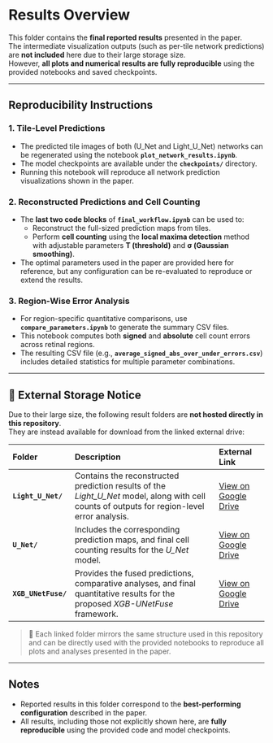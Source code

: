 # Results Overview

This folder contains the **final reported results** presented in the paper.  
The intermediate visualization outputs (such as per-tile network predictions) are **not included** here due to their large storage size.  
However, **all plots and numerical results are fully reproducible** using the provided notebooks and saved checkpoints.

---

## Reproducibility Instructions

### 1. Tile-Level Predictions
- The predicted tile images of both (U_Net and Light_U_Net) networks can be regenerated using the notebook **`plot_network_results.ipynb`**.  
- The model checkpoints are available under the **`checkpoints/`** directory.  
- Running this notebook will reproduce all network prediction visualizations shown in the paper.

### 2. Reconstructed Predictions and Cell Counting
- The **last two code blocks** of **`final_workflow.ipynb`** can be used to:
  - Reconstruct the full-sized prediction maps from tiles.  
  - Perform **cell counting** using the **local maxima detection** method with adjustable parameters **T (threshold)** and **σ (Gaussian smoothing)**.  
- The optimal parameters used in the paper are provided here for reference, but any configuration can be re-evaluated to reproduce or extend the results.

### 3. Region-Wise Error Analysis
- For region-specific quantitative comparisons, use **`compare_parameters.ipynb`** to generate the summary CSV files.  
- This notebook computes both **signed** and **absolute** cell count errors across retinal regions.  
- The resulting CSV file (e.g., **`average_signed_abs_over_under_errors.csv`**) includes detailed statistics for multiple parameter combinations.

---
## 🔗 External Storage Notice

Due to their large size, the following result folders are **not hosted directly in this repository**.  
They are instead available for download from the linked external drive:

| Folder | Description | External Link |
|:--------|:-------------|:---------------|
| **`Light_U_Net/`** | Contains the reconstructed prediction results of the *Light_U_Net* model, along with cell counts of  outputs for region-level error analysis. | [View on Google Drive](https://drive.google.com/...) |
| **`U_Net/`** | Includes the corresponding prediction maps, and final cell counting results for the *U_Net* model. | [View on Google Drive](https://drive.google.com/...) |
| **`XGB_UNetFuse/`** | Provides the fused predictions, comparative analyses, and final quantitative results for the proposed *XGB-UNetFuse* framework. | [View on Google Drive](https://drive.google.com/...) |

> 📁 Each linked folder mirrors the same structure used in this repository and can be directly used with the provided notebooks to reproduce all plots and analyses presented in the paper.

---
## Notes
- Reported results in this folder correspond to the **best-performing configuration** described in the paper.  
- All results, including those not explicitly shown here, are **fully reproducible** using the provided code and model checkpoints.
